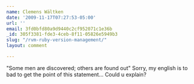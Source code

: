 ```yaml
---
name: Clemens Wältken
date: '2009-11-17T07:27:53-05:00'
url: ''
email: 3fd0bfd80a9d9440c2cf952071c1e36b
_id: 305f3381-fde3-4ceb-8f11-05826e5949b3
slug: "/rvm-ruby-version-management/"
layout: comment

---
```


"Some men are discovered; others are found out"
Sorry, my english is to bad to get the point of this statement... Could u explain?
